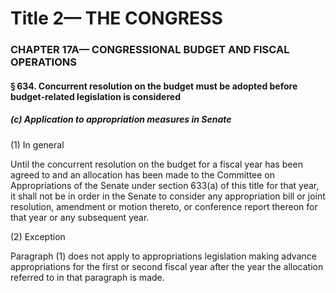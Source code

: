 
# Title 2— THE CONGRESS
### CHAPTER 17A— CONGRESSIONAL BUDGET AND FISCAL OPERATIONS
#### § 634. Concurrent resolution on the budget must be adopted before budget-related legislation is considered
##### (c) Application to appropriation measures in Senate

(1) In general

Until the concurrent resolution on the budget for a fiscal year has been agreed to and an allocation has been made to the Committee on Appropriations of the Senate under section 633(a) of this title for that year, it shall not be in order in the Senate to consider any appropriation bill or joint resolution, amendment or motion thereto, or conference report thereon for that year or any subsequent year.

(2) Exception

Paragraph (1) does not apply to appropriations legislation making advance appropriations for the first or second fiscal year after the year the allocation referred to in that paragraph is made.
